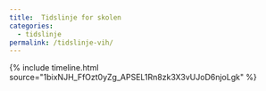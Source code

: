 ```yaml
---
title:  Tidslinje for skolen
categories: 
  - tidslinje
permalink: /tidslinje-vih/
---
```


{% include timeline.html source="1bixNJH_FfOzt0yZg_APSEL1Rn8zk3X3vUJoD6njoLgk" %}